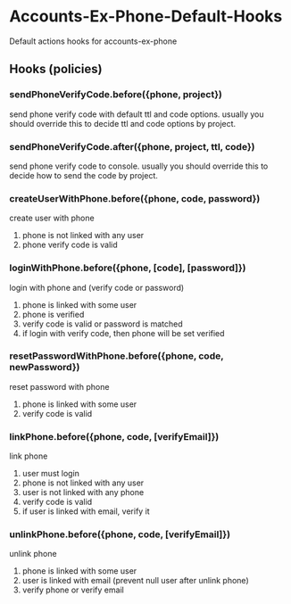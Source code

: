 # Accounts-Ex-Phone-Default-Hooks

Default actions hooks for accounts-ex-phone

## Hooks (policies)

### sendPhoneVerifyCode.before({phone, project})
send phone verify code with default ttl and code options.
usually you should override this to decide ttl and code options by project.

### sendPhoneVerifyCode.after({phone, project, ttl, code})
send phone verify code to console.
usually you should override this to decide how to send the code by project.

### createUserWithPhone.before({phone, code, password})
create user with phone

1. phone is not linked with any user
2. phone verify code is valid

### loginWithPhone.before({phone, [code], [password]})
login with phone and (verify code or password)

1. phone is linked with some user
2. phone is verified
3. verify code is valid or password is matched
4. if login with verify code, then phone will be set verified

### resetPasswordWithPhone.before({phone, code, newPassword})
reset password with phone

1. phone is linked with some user
2. verify code is valid

### linkPhone.before({phone, code, [verifyEmail]})
link phone

1. user must login
2. phone is not linked with any user
3. user is not linked with any phone
4. verify code is valid
5. if user is linked with email, verify it

### unlinkPhone.before({phone, code, [verifyEmail]})
unlink phone

1. phone is linked with some user
2. user is linked with email (prevent null user after unlink phone)
3. verify phone or verify email
